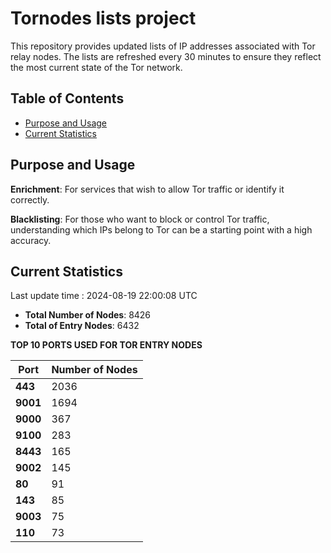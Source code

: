 # Tornodes lists project

This repository provides updated lists of IP addresses associated with Tor relay nodes. The lists are refreshed every 30 minutes to ensure they reflect the most current state of the Tor network.

## Table of Contents

- [Purpose and Usage](#purpose-and-usage)
- [Current Statistics](#current-statistics)


## Purpose and Usage

**Enrichment**: For services that wish to allow Tor traffic or identify it correctly.

**Blacklisting**: For those who want to block or control Tor traffic, understanding which IPs belong to Tor can be a starting point with a high accuracy.

## Current Statistics

Last update time : 2024-08-19 22:00:08 UTC

- **Total Number of Nodes**: 8426
- **Total of Entry Nodes**: 6432

**TOP 10 PORTS USED FOR TOR ENTRY NODES**

| **Port** | **Number of Nodes** |
|------|-----------------|
| **443**   | 2036  |
| **9001**   | 1694  |
| **9000**   | 367  |
| **9100**   | 283  |
| **8443**   | 165  |
| **9002**   | 145  |
| **80**   | 91  |
| **143**   | 85  |
| **9003**   | 75  |
| **110**   | 73  |

